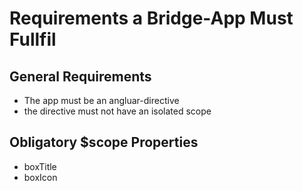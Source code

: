 Requirements a Bridge-App Must Fullfil
======================================

## General Requirements
* The app must be an angluar-directive
* the directive must not have an isolated scope

## Obligatory $scope Properties
* boxTitle
* boxIcon
